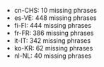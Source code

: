 - cn-CHS: 10 missing phrases
- es-VE: 448 missing phrases
- fi-FI: 444 missing phrases
- fr-FR: 386 missing phrases
- it-IT: 342 missing phrases
- ko-KR: 62 missing phrases
- nl-NL: 40 missing phrases
